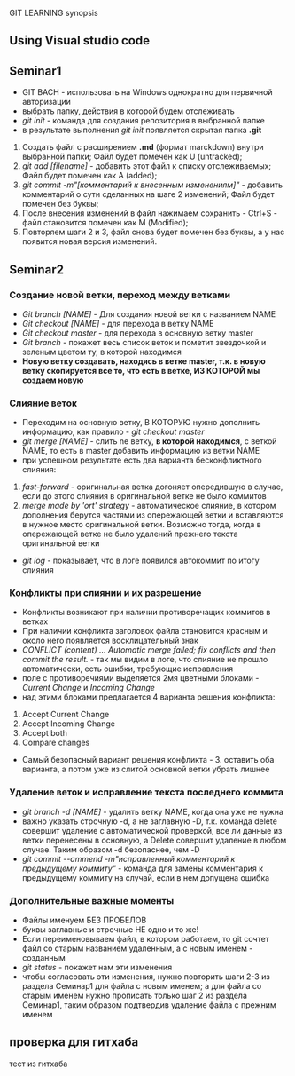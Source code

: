 GIT LEARNING synopsis

## Using Visual studio code

## Seminar1
* GIT BACH - использовать на Windows однократно для первичной авторизации
* выбрать папку, действия в которой будем отслеживать
* *git init* - команда для создания репозитория в выбранной папке
* в результате выполнения *git init* появляется скрытая папка **.git**

1. Создать файл с расширением **.md** (формат marckdown) внутри выбранной папки;
Файл будет помечен как U (untracked);
2. *git add [filename]* - добавить этот файл к списку отслеживаемых;
Файл будет помечен как A (added);
3. *git commit -m"[комментарий к внесенным изменениям]"* - добавить комментарий о сути сделанных на шаге 2 изменений;
Файл будет помечен без буквы;
4. После внесения изменений в файл нажимаем сохранить - Ctrl+S - файл становится помечен как М (Modified);
5. Повторяем шаги 2 и 3, файл снова будет помечен без буквы, а у нас появится новая версия изменений.

## Seminar2

### Создание новой ветки, переход между ветками
* *Git branch [NAME]* - Для создания новой ветки с названием NAME
* *Git checkout [NAME]* - для перехода в ветку NAME
* *Git checkout master* - для перехода в основную ветку master
* *Git branch* - покажет весь список веток и пометит звездочкой и зеленым цветом ту, в которой находимся
* __Новую ветку создавать, находясь в ветке master, т.к. в новую ветку скопируется все то, что есть в ветке, ИЗ КОТОРОЙ мы создаем новую__

### Слияние веток 
* Переходим на основную ветку, В КОТОРУЮ нужно дополнить информацию, как правило - *git checkout master*
* *git merge [NAME]* - слить ne ветку, __в которой находимся__, с веткой NAME, то есть в master добавить информацию из ветки NAME
* при успешном результате есть два варианта бесконфликтного слияния:
1. *fast-forward* - оригинальная ветка догоняет опередившую в случае, если до этого слияния в оригинальной ветке не было коммитов
2. *merge made by 'ort' strategy* - автоматическое слияние, в котором дополнения берутся частями из опережающей ветки и вставляются в нужное место оригинальной ветки. Возможно тогда, когда в опережающей ветке не было удалений прежнего текста оригинальной ветки
* *git log* - показывает, что в логе появился автокоммит по итогу слияния

### Конфликты при слиянии и их разрешение
* Конфликты возникают при наличии противоречащих коммитов в ветках
* При наличии конфликта заголовок файла становится красным и около него появляется восклицательный знак
* *CONFLICT (content) ... Automatic merge failed; fix conflicts and then commit the result.* - так мы видим в логе, что слияние не прошло автоматически, есть ошибки, требующие исправления
* поле с противоречиями выделяется 2мя цветными блоками - *Current Change* и *Incoming Change*
* над этими блоками предлагается 4 варианта решения конфликта:
1. Accept Current Change
2. Accept Incoming Change
3. Accept both
4. Compare changes
* Самый безопасный вариант решения конфликта - 3. оставить оба варианта, а потом уже из слитой основной ветки убрать лишнее

### Удаление веток и исправление текста последнего коммита
* *git branch -d [NAME]* - удалить ветку NAME, когда она уже не нужна
* важно указать строчную -d, а не заглавную -D, т.к. команда delete совершит удаление с автоматической проверкой, все ли данные из ветки перенесены в основную, а Delete совершит удаление в любом случае. Таким образом -d безопаснее, чем -D
* *git commit --ammend -m"исправленный комментарий к предыдущему коммиту"* - команда для замены комментария к предыдущему коммиту на случай, если в нем допущена ошибка

### Дополнительные важные моменты
* Файлы именуем БЕЗ ПРОБЕЛОВ
* буквы заглавные и строчные НЕ одно и то же!
* Если переименовываем файл, в котором работаем, то git сочтет файл со старым названием удаленным, а с новым именем - созданным
* *git status* - покажет нам эти изменения
* чтобы согласовать эти изменения, нужно повторить шаги 2-3 из раздела Семинар1 для файла с новым именем; а для файла со старым именем нужно прописать только шаг 2 из раздела Семинар1, таким образом подтвердив удаление файла с прежним именем

## проверка для гитхаба
тест из гитхаба
